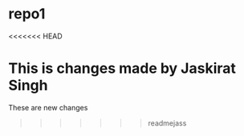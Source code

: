 # repo1
<<<<<<< HEAD

This is changes made by Jaskirat Singh
=======
These are new changes
>>>>>>> readmejass
